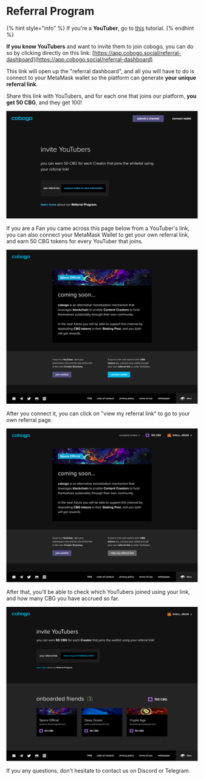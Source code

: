 # Referral Program

{% hint style="info" %}
If you're a **YouTuber**, go to [this](../creators/referral-program.md) tutorial.
{% endhint %}

**If you know YouTubers** and want to invite them to join cobogo, you can do so by clicking directly on this link: [https://app.cobogo.social/referral-dashboard](https://app.cobogo.social/referral-dashboard)

This link will open up the "referral dashboard", and all you will have to do is connect to your MetaMask wallet so the platform can generate **your unique referral link**.

Share this link with YouTubers, and for each one that joins our platform, **you get 50 CBG**, and they get 100!

![](<../.gitbook/assets/referral dashboard.PNG>)

If you are a Fan you came across this page below from a YouTuber's link, you can also connect your MetaMask Wallet to get your own referral link, and earn 50 CBG tokens for every YouTuber that joins.

![](<../.gitbook/assets/10-Whitelist - Blankslate - 01.png>)

After you connect it, you can click on "view my referral link" to go to your own referral page.

![](<../.gitbook/assets/11-Whitelist - Blankslate - 02.png>)

After that, you'll be able to check which YouTubers joined using your link, and how many CBG you have accrued so far.

![](<../.gitbook/assets/12-Whitelist - Referral dashboard (1).png>)

If you any questions, don't hesitate to contact us on Discord or Telegram.
